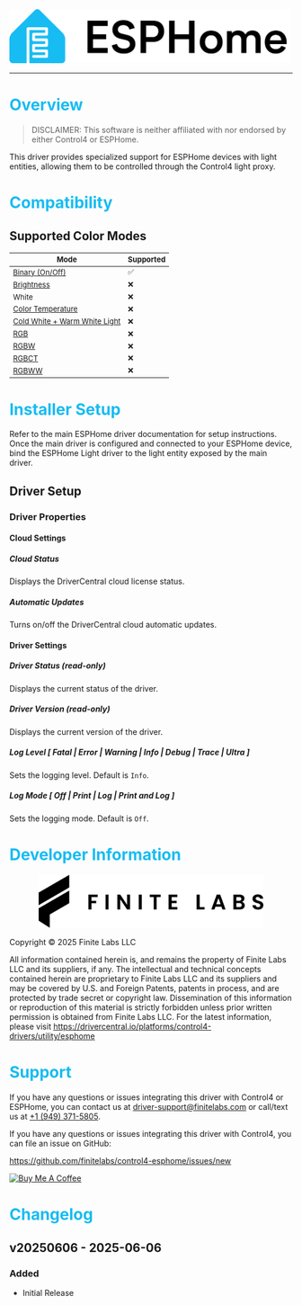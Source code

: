 [copyright]: # "Copyright 2025 Finite Labs, LLC. All rights reserved."

<style>
@media print {
   .noprint {
      visibility: hidden;
      display: none;
   }
   * {
        -webkit-print-color-adjust: exact;
        print-color-adjust: exact;
    }
}
</style>

<img alt="ESPHome" src="./images/header.png" width="500"/>

---

# <span style="color:#17BCF2">Overview</span>

<!-- #ifndef DRIVERCENTRAL -->

> DISCLAIMER: This software is neither affiliated with nor endorsed by either
> Control4 or ESPHome.

<!-- #endif -->

This driver provides specialized support for ESPHome devices with light
entities, allowing them to be controlled through the Control4 light proxy.

# <span style="color:#17BCF2">Compatibility</span>

## Supported Color Modes

<div style="font-size: small">

| Mode                                                                       | Supported |
| -------------------------------------------------------------------------- | --------- |
| [Binary (On/Off)](https://esphome.io/components/light/binary)              | ✅        |
| [Brightness](https://esphome.io/components/light/monochromatic)            | ❌        |
| White                                                                      | ❌        |
| [Color Temperature](https://esphome.io/components/light/color_temperature) | ❌        |
| [Cold White + Warm White Light](https://esphome.io/components/light/cwww)  | ❌        |
| [RGB](https://esphome.io/components/light/rgb)                             | ❌        |
| [RGBW](https://esphome.io/components/light/rgbw)                           | ❌        |
| [RGBCT](https://esphome.io/components/light/rgbct)                         | ❌        |
| [RGBWW](https://esphome.io/components/light/rgbww)                         | ❌        |

</div>

# <span style="color:#17BCF2">Installer Setup</span>

Refer to the main ESPHome driver documentation for setup instructions. Once the
main driver is configured and connected to your ESPHome device, bind the ESPHome
Light driver to the light entity exposed by the main driver.

## Driver Setup

### Driver Properties

<!-- #ifdef DRIVERCENTRAL -->

#### Cloud Settings

##### Cloud Status

Displays the DriverCentral cloud license status.

##### Automatic Updates

Turns on/off the DriverCentral cloud automatic updates.

<!-- #endif -->

#### Driver Settings

##### Driver Status (read-only)

Displays the current status of the driver.

##### Driver Version (read-only)

Displays the current version of the driver.

##### Log Level [ Fatal | Error | Warning | **_Info_** | Debug | Trace | Ultra ]

Sets the logging level. Default is `Info`.

##### Log Mode [ **_Off_** | Print | Log | Print and Log ]

Sets the logging mode. Default is `Off`.

<!-- #ifdef DRIVERCENTRAL -->

# <span style="color:#17BCF2">Developer Information</span>

<p align="center">
<img alt="Finite Labs" src="./images/finite-labs-logo.png" width="400"/>
</p>

Copyright © 2025 Finite Labs LLC

All information contained herein is, and remains the property of Finite Labs LLC
and its suppliers, if any. The intellectual and technical concepts contained
herein are proprietary to Finite Labs LLC and its suppliers and may be covered
by U.S. and Foreign Patents, patents in process, and are protected by trade
secret or copyright law. Dissemination of this information or reproduction of
this material is strictly forbidden unless prior written permission is obtained
from Finite Labs LLC. For the latest information, please visit
https://drivercentral.io/platforms/control4-drivers/utility/esphome

<!-- #endif -->

# <span style="color:#17BCF2">Support</span>

<!-- #ifdef DRIVERCENTRAL -->

If you have any questions or issues integrating this driver with Control4 or
ESPHome, you can contact us at
[driver-support@finitelabs.com](mailto:driver-support@finitelabs.com) or
call/text us at [+1 (949) 371-5805](tel:+19493715805).

<!-- #else -->

If you have any questions or issues integrating this driver with Control4, you
can file an issue on GitHub:

https://github.com/finitelabs/control4-esphome/issues/new

<a href="https://www.buymeacoffee.com/derek.miller" target="_blank"><img src="https://cdn.buymeacoffee.com/buttons/v2/default-yellow.png" alt="Buy Me A Coffee" style="height: 60px !important;width: 217px !important;" ></a>

<!-- #endif -->

<div style="page-break-after: always"></div>

# <span style="color:#17BCF2">Changelog</span>

[//]: # "## v[Version] - YYY-MM-DD"
[//]: # "### Added"
[//]: # "- Added"
[//]: # "### Fixed"
[//]: # "- Fixed"
[//]: # "### Changed"
[//]: # "- Changed"
[//]: # "### Removed"
[//]: # "- Removed"

## v20250606 - 2025-06-06

### Added

- Initial Release
